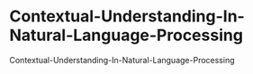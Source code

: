 # Contextual-Understanding-In-Natural-Language-Processing
Contextual-Understanding-In-Natural-Language-Processing
